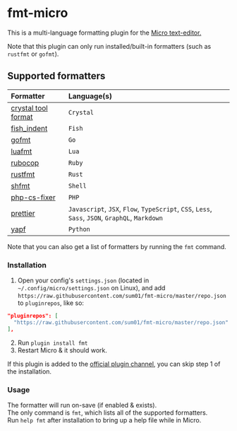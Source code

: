 # fmt-micro
This is a multi-language formatting plugin for the [Micro text-editor.](https://github.com/zyedidia/micro)

Note that this plugin can only run installed/built-in formatters (such as `rustfmt` or `gofmt`).

## Supported formatters

|Formatter|Language(s)
|:---|:---
|[crystal tool format](https://github.com/crystal-lang/crystal)|`Crystal`
|[fish_indent](https://fishshell.com/docs/current/commands.html#fish_indent)|`Fish`
|[gofmt](https://golang.org/cmd/gofmt/)|`Go`
|[luafmt](https://github.com/trixnz/lua-fmt)|`Lua`
|[rubocop](https://github.com/bbatsov/rubocop)|`Ruby`
|[rustfmt](https://github.com/rust-lang-nursery/rustfmt)|`Rust`
|[shfmt](https://github.com/mvdan/sh)|`Shell`
|[php-cs-fixer](https://github.com/friendsofphp/PHP-CS-Fixer)|`PHP`
|[prettier](https://github.com/prettier/prettier)|`Javascript`, `JSX`, `Flow`, `TypeScript`, `CSS`, `Less`, `Sass`, `JSON`, `GraphQL`, `Markdown`
|[yapf](https://github.com/google/yapf)|`Python`

Note that you can also get a list of formatters by running the `fmt` command.

### Installation
1. Open your config's `settings.json` (located in `~/.config/micro/settings.json` on Linux), and add `https://raw.githubusercontent.com/sum01/fmt-micro/master/repo.json` to `pluginrepos`, like so:
  ```json
  "pluginrepos": [
    "https://raw.githubusercontent.com/sum01/fmt-micro/master/repo.json"
  ],
  ```
2. Run `plugin install fmt`
3. Restart Micro & it should work.

If this plugin is added to the [official plugin channel](https://github.com/micro-editor/plugin-channel), you can skip step 1 of the installation.

### Usage
The formatter will run on-save (if enabled & exists).  
The only command is `fmt`, which lists all of the supported formatters.  
Run `help fmt` after installation to bring up a help file while in Micro.
